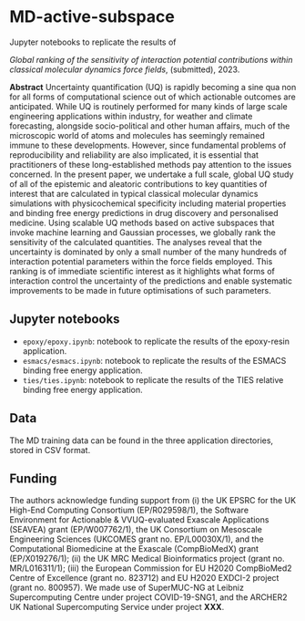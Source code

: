 # MD-active-subspace

Jupyter notebooks to replicate the results of 

*Global ranking of the sensitivity of interaction potential contributions within classical molecular dynamics force fields*, (submitted), 2023.

**Abstract**
Uncertainty quantification (UQ) is rapidly becoming a sine qua non for all forms of computational science out of which actionable outcomes are anticipated. While UQ is routinely performed for many kinds of large scale engineering applications within industry, for weather and climate forecasting, alongside socio-political and other human affairs, much of the microscopic world of atoms and molecules has seemingly remained immune to these developments. However, since fundamental problems of reproducibility and reliability are also implicated, it is essential that practitioners of these long-established methods pay attention to the issues concerned. In the present paper, we undertake a full scale, global UQ study of all of the epistemic and aleatoric contributions to key quantities of interest that are calculated in typical classical molecular dynamics simulations with physicochemical specificity including material properties and binding free energy predictions in drug discovery and personalised medicine. Using scalable UQ methods based on active subspaces that invoke machine learning and Gaussian processes, we globally rank the sensitivity of the calculated quantities. The analyses reveal that the uncertainty is dominated by only a small number of the many hundreds of interaction potential parameters within the force fields employed. This ranking is of immediate scientific interest as it highlights what forms of interaction control the uncertainty of the predictions and enable systematic improvements to be made in future optimisations of such parameters.

## Jupyter notebooks

* `epoxy/epoxy.ipynb`: notebook to replicate the results of the epoxy-resin application.
* `esmacs/esmacs.ipynb`: notebook to replicate the results of the ESMACS binding free energy application.
* `ties/ties.ipynb`: notebook to replicate the results of the TIES relative binding free energy application.

## Data

The MD training data can be found in the three application directories, stored in CSV format.

## Funding

The authors acknowledge funding support from (i) the UK EPSRC for the UK High-End Computing Consortium (EP/R029598/1), the Software Environment for Actionable \& VVUQ-evaluated Exascale Applications (SEAVEA) grant (EP/W007762/1), the UK Consortium on Mesoscale Engineering Sciences (UKCOMES grant no. EP/L00030X/1), and the Computational Biomedicine at the Exascale (CompBioMedX) grant (EP/X019276/1); (ii) the UK MRC Medical Bioinformatics project (grant no. MR/L016311/1); (iii) the European Commission for EU H2020 CompBioMed2 Centre of Excellence (grant no. 823712) and EU H2020 EXDCI-2 project (grant no. 800957). We made use of SuperMUC-NG at Leibniz Supercomputing Centre under project COVID-19-SNG1, and the ARCHER2 UK National Supercomputing Service under project **XXX**.
